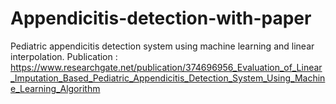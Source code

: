# Appendicitis-detection-with-paper
Pediatric appendicitis detection system using machine learning and linear interpolation.
Publication : https://www.researchgate.net/publication/374696956_Evaluation_of_Linear_Imputation_Based_Pediatric_Appendicitis_Detection_System_Using_Machine_Learning_Algorithm
